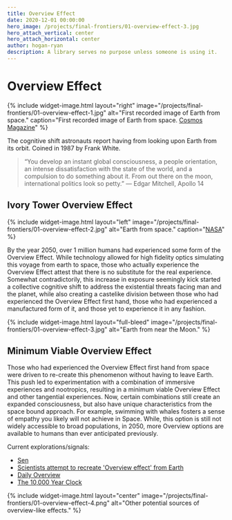 ```yaml
---
title: Overview Effect
date: 2020-12-01 00:00:00
hero_image: /projects/final-frontiers/01-overview-effect-3.jpg
hero_attach_vertical: center
hero_attach_horizontal: center
author: hogan-ryan
description: A library serves no purpose unless someone is using it.
---
```

# Overview Effect

{%
  include widget-image.html
  layout="right"
  image="/projects/final-frontiers/01-overview-effect-1.jpg"
  alt="First recorded image of Earth from space."
  caption="First recorded image of Earth from space. [Cosmos Magazine](https://cosmosmagazine.com/space/the-first-photograph-of-earth-taken-from-space/)"
%}

The cognitive shift astronauts report having from looking upon Earth from its orbit. Coined in 1987 by Frank White.

> “You develop an instant global consciousness, a people orientation, an intense dissatisfaction with the state of the world, and a compulsion to do something about it. From out there on the moon, international politics look so petty.” — Edgar Mitchell, Apollo 14

## Ivory Tower Overview Effect

{%
  include widget-image.html
  layout="left"
  image="/projects/final-frontiers/01-overview-effect-2.jpg"
  alt="Earth from space."
  caption="[NASA](https://www.nasa.gov/topics/earth/images/index.html)"
%}

By the year 2050, over 1 million humans had experienced some form of the Overview Effect. While technology allowed for high fidelity optics simulating this voyage from earth to space, those who actually experience the Overview Effect attest that there is no substitute for the real experience. Somewhat contradictorily, this increase in exposure seemingly kick started a collective cognitive shift to address the existential threats facing man and the planet, while also creating a castelike division between those who had experienced the Overview Effect first hand, those who had experienced a manufactured form of it, and those yet to experience it in any fashion.

{%
  include widget-image.html
  layout="full-bleed"
  image="/projects/final-frontiers/01-overview-effect-3.jpg"
  alt="Earth from near the Moon."
%}

## Minimum Viable Overview Effect

Those who had experienced the Overview Effect first hand from space were driven to re-create this phenomenon without having to leave Earth. This push led to experimentation with a combination of immersive experiences and nootropics, resulting in a minimum viable Overview Effect and other tangential experiences. Now, certain combinations still create an expanded consciousness, but also have unique characteristics from the space bound approach. For example, swimming with whales fosters a sense of empathy you likely will not achieve in Space. While, this option is still not widely accessible to broad populations, in 2050, more Overview options are available to humans than ever anticipated previously.

Current explorations/signals:

- [Sen](https://www.sen.com.au/)
- [Scientists attempt to recreate 'Overview effect' from Earth](https://www.theguardian.com/science/2019/dec/26/scientists-attempt-to-recreate-overview-effect-from-earth)
- [Daily Overview](https://www.over-view.com/)
- [The 10,000 Year Clock](https://longnow.org/clock/)

{%
  include widget-image.html
  layout="center"
  image="/projects/final-frontiers/01-overview-effect-4.png"
  alt="Other potential sources of overview-like effects."
%}
